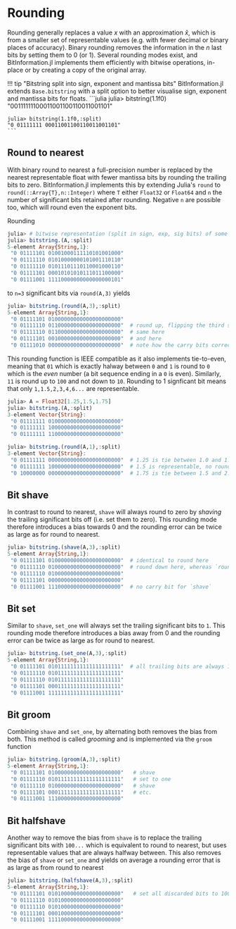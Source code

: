 # Rounding

 Rounding generally replaces a value $x$ with an approximation $\hat{x}$, which is from a smaller set of
 representable values (e.g. with fewer decimal or binary places of accuracy). Binary rounding removes the
 information in the $n$ last bits by setting them to 0 (or 1). Several rounding modes exist, and
 BitInformation.jl implements them efficiently with bitwise operations, in-place or by creating a
 copy of the original array. 

!!! tip "Bitstring split into sign, exponent and mantissa bits"
    BitInformation.jl extends `Base.bitstring` with a split option to better visualise sign, exponent
    and mantissa bits for floats.
    ```julia
    julia> bitstring(1.1f0)
    "00111111100011001100110011001101"
    
    julia> bitstring(1.1f0,:split)
    "0 01111111 00011001100110011001101"
    ```


## Round to nearest

With binary round to nearest a full-precision number is replaced by the nearest representable float
with fewer mantissa bits by rounding the trailing bits to zero. BitInformation.jl implements this by
extending Julia's `round` to `round(::Array{T},n::Integer)` where `T` either `Float32` or `Float64`
and `n` the number of significant bits retained after rounding. Negative `n` are possible too, which
will round even the exponent bits.

Rounding
```julia
julia> # bitwise representation (split in sign, exp, sig bits) of some random numbers
julia> bitstring.(A,:split)             
5-element Array{String,1}:
 "0 01111101 01001000111110101001000"
 "0 01111110 01010000000101001110110"
 "0 01111110 01011101110110001000110"
 "0 01111101 00010101010111011100000"
 "0 01111001 11110000000000000000101"
```
to `n=3` significant bits via `round(A,3)` yields
```julia
julia> bitstring.(round(A,3),:split)
5-element Array{String,1}:
 "0 01111101 01000000000000000000000"
 "0 01111110 01100000000000000000000"  # round up, flipping the third significant bit
 "0 01111110 01100000000000000000000"  # same here
 "0 01111101 00100000000000000000000"  # and here
 "0 01111010 00000000000000000000000"  # note how the carry bits correctly carries into the exponent
```
This rounding function is IEEE compatible as it also implements tie-to-even, meaning that `01` which is
exactly halway between `0` and `1` is round to `0` which is the *even* number (a bit sequence ending in
a `0` is even). Similarly, `11` is round up to `100` and not down to `10`. Rounding to 1 signficant bit
means that only `1,1.5,2,3,4,6...` are representable.

```julia
julia> A = Float32[1.25,1.5,1.75]
julia> bitstring.(A,:split)
3-element Vector{String}:
 "0 01111111 01000000000000000000000"  
 "0 01111111 10000000000000000000000"
 "0 01111111 11000000000000000000000"

julia> bitstring.(round(A,1),:split)
3-element Vector{String}:
 "0 01111111 00000000000000000000000"  # 1.25 is tie between 1.0 and 1.5, round down to even
 "0 01111111 10000000000000000000000"  # 1.5 is representable, no rounding
 "0 10000000 00000000000000000000000"  # 1.75 is tie between 1.5 and 2.0, round up to even
```

## Bit shave

In contrast to round to nearest, `shave` will always round to zero by *shaving* the trailing
significant bits off (i.e. set them to zero). This rounding mode therefore introduces
a bias towards 0 and the rounding error can be twice as large as for round to nearest.

```julia
julia> bitstring.(shave(A,3),:split)
5-element Array{String,1}:
 "0 01111101 01000000000000000000000"  # identical to round here
 "0 01111110 01000000000000000000000"  # round down here, whereas `round` would round up
 "0 01111110 01000000000000000000000"
 "0 01111101 00000000000000000000000"
 "0 01111001 11100000000000000000000"  # no carry bit for `shave`
```

## Bit set

Similar to `shave`, `set_one` will always set the trailing significant bits to `1`. This rounding
mode therefore introduces a bias away from 0 and the rounding error can be twice as large as for
round to nearest.

```julia
julia> bitstring.(set_one(A,3),:split)
5-element Array{String,1}:
 "0 01111101 01011111111111111111111"  # all trailing bits are always 1
 "0 01111110 01011111111111111111111"
 "0 01111110 01011111111111111111111"
 "0 01111101 00011111111111111111111"
 "0 01111001 11111111111111111111111"
```

## Bit groom

Combining `shave` and `set_one`, by alternating both removes the bias from both. This method is called
*grooming* and is implemented via the `groom` function

```julia
julia> bitstring.(groom(A,3),:split)
5-element Array{String,1}:
 "0 01111101 01000000000000000000000"   # shave
 "0 01111110 01011111111111111111111"   # set to one
 "0 01111110 01000000000000000000000"   # shave
 "0 01111101 00011111111111111111111"   # etc.
 "0 01111001 11100000000000000000000"
```

## Bit halfshave

Another way to remove the bias from `shave` is to replace the trailing significant bits with `100...` which
is equivalent to round to nearest, but uses representable values that are always halfway between.
This also removes the bias of `shave` or `set_one` and yields on average a rounding error that is as
large as from round to nearest

```julia
julia> bitstring.(halfshave(A,3),:split)
5-element Array{String,1}:
 "0 01111101 01010000000000000000000"   # set all discarded bits to 1000...
 "0 01111110 01010000000000000000000"
 "0 01111110 01010000000000000000000"
 "0 01111101 00010000000000000000000"
 "0 01111001 11110000000000000000000"
```

